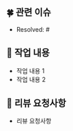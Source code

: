 ## 🍀 관련 이슈

<!-- 작업한 이슈 번호를 # 뒤에 적어주세요. -->
- Resolved: #

## 🌱 작업 내용

<!-- 주요 작업 내용을 작성해주세요. (테스트 이미지 포함) -->
- 작업 내용 1
- 작업 내용 2

## 💬 리뷰 요청사항

<!-- 리뷰어가 특별히 봐주었으면 하는 부분이 있다면 작성해주세요. -->
- 리뷰 요청사항

